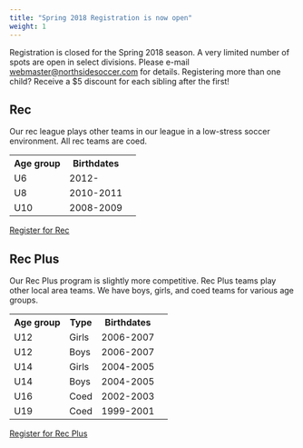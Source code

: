 ```yaml
---
title: "Spring 2018 Registration is now open"
weight: 1
---
```


Registration is closed for the Spring 2018 season.  A very limited number of spots
are open in select divisions.  Please e-mail [webmaster@northsidesoccer.com](mailto:webmaster@northsidesoccer.com) for details.<!--more-->
Registering more than one child? Receive a $5 discount for each sibling after
the first!

## Rec

Our rec league plays other teams in our league in a low-stress soccer
environment.  All rec teams are coed.

<table class="table" style="width: auto !important">
  <tr>
    <th>Age group</th>
    <th>Birthdates</th>
  </th>
  <tr>
    <td>U6</td>
    <td>2012-<td>
  </tr>
  <tr>
    <td>U8</td>
    <td>2010-2011</td>
  </tr>
  <tr>
    <td>U10</td>
    <td>2008-2009</td>
  </tr>
</table>

<a class="btn btn-primary" href="http://www.gotsport.com/asp/application/reg/?ProgramID=65279">Register for Rec</a>

## Rec Plus

Our Rec Plus program is slightly more competitive.  Rec Plus teams
play other local area teams.  We have boys, girls, and coed teams for
various age groups.

<table class="table" style="width: auto !important">
  <tr>
    <th>Age group</th>
    <th>Type</th>
    <th>Birthdates</th>
  </th>
  <tr>
    <td>U12</td>
    <td>Girls</td>
    <td>2006-2007<td>
  </tr>
  <tr>
    <td>U12</td>
    <td>Boys</td>
    <td>2006-2007<td>
  </tr>
  <tr>
    <td>U14</td>
    <td>Girls</td>
    <td>2004-2005<td>
  </tr>
  <tr>
    <td>U14</td>
    <td>Boys</td>
    <td>2004-2005<td>
  </tr>
  <tr>
    <td>U16</td>
    <td>Coed</td>
    <td>2002-2003<td>
  </tr>
  <tr>
    <td>U19</td>
    <td>Coed</td>
    <td>1999-2001<td>
  </tr>
</table>

<a class="btn btn-primary" href="http://www.gotsport.com/asp/application/reg/?ProgramID=65280">Register for Rec Plus</a>
